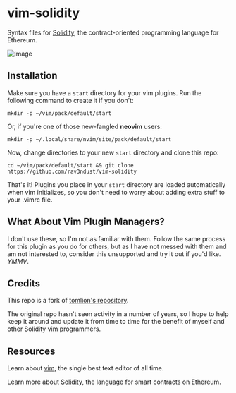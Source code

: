 # vim-solidity
Syntax files for [Solidity](https://github.com/ethereum/solidity), the contract-oriented programming language for Ethereum.

![image](https://user-images.githubusercontent.com/35274771/166626983-7829b4cd-f738-4548-a993-8881eb592fb4.png)


## Installation

Make sure you have a `start` directory for your vim plugins. Run the following command to create it if you don't: 

`mkdir -p ~/vim/pack/default/start` 

Or, if you're one of those new-fangled **neovim** users: 

`mkdir -p ~/.local/share/nvim/site/pack/default/start` 

Now, change directories to your new `start` directory and clone this repo: 

`cd ~/vim/pack/default/start && git clone https://github.com/rav3ndust/vim-solidity` 

That's it! Plugins you place in your `start` directory are loaded automatically when vim initializes, so you don't need to worry about adding extra stuff to your .vimrc file. 

## What About Vim Plugin Managers? 

I don't use these, so I'm not as familiar with them. Follow the same process for this plugin as you do for others, but as I have not messed with them and am not interested to, consider this unsupported and try it out if you'd like. _YMMV_. 

## Credits

This repo is a fork of [tomlion's repository](https://github.com/tomlion/vim-solidity). 

The original repo hasn't seen activity in a number of years, so I hope to help keep it around and update it from time to time for the benefit of myself and other Solidity vim programmers. 

## Resources

Learn about [vim](https://www.vim.org/), the single best text editor of all time.

Learn more about [Solidity](https://soliditylang.org/), the language for smart contracts on Ethereum.

